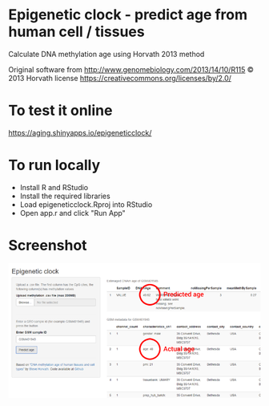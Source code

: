 # Epigenetic clock - predict age from human cell / tissues

Calculate DNA methylation age using Horvath 2013 method

Original software from http://www.genomebiology.com/2013/14/10/R115 © 2013 Horvath license https://creativecommons.org/licenses/by/2.0/


# To test it online

https://aging.shinyapps.io/epigeneticclock/

# To run locally

  - Install R and RStudio
  - Install the required libraries
  - Load epigeneticclock.Rproj into RStudio
  - Open app.r and click "Run App"

# Screenshot

![Some text](/screenshot01.png?raw=true "Some Title")
